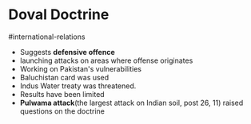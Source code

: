 # Doval Doctrine
#international-relations 
- Suggests **defensive offence**
- launching attacks on areas where offense originates
- Working on Pakistan's vulnerabilities
- Baluchistan card was used
- Indus Water treaty was threatened.
- Results have been limited
- **Pulwama attack**(the largest attack on Indian soil, post 26, 11) raised questions on the doctrine
